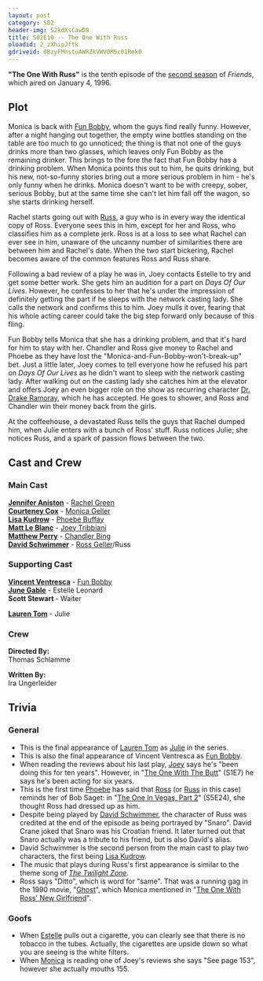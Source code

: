 ```yaml
---
layout: post 
category: S02 
header-img: S2kdXsCawD8 
title: S02E10 -- The One With Russ 
oloadid: 2_zXhipJftk 
gdriveid: 0BzyFMnstuAWRZkVWV0M5c01Rek0 
--- 
```

<!--more--> 
<p><b>"The One With Russ"</b> is the tenth episode of the <a href="/wiki/Second_season" title="Second season" class="mw-redirect">second season</a> of <i>Friends</i>, which aired on January 4, 1996.
</p>
<h2><span class="mw-headline" id="Plot">Plot</span></h2>
<p>Monica is back with <a href="/wiki/Fun_Bobby" title="Fun Bobby">Fun Bobby</a>, whom the guys find really funny. However, after a night hanging out together, the empty wine bottles standing on the table are too much to go unnoticed; the thing is that not one of the guys drinks more than two glasses, which leaves only Fun Bobby as the remaining drinker. This brings to the fore the fact that Fun Bobby has a drinking problem. When Monica points this out to him, he quits drinking, but his new, not-so-funny stories bring out a more serious problem in him - he's only funny when he drinks. Monica doesn't want to be with creepy, sober, serious Bobby, but at the same time she can't let him fall off the wagon, so she starts drinking herself.
</p><p>Rachel starts going out with <a href="/wiki/Russ" title="Russ">Russ</a>, a guy who is in every way the identical copy of Ross. Everyone sees this in him, except for her and Ross, who classifies him as a complete jerk. Ross is at a loss to see what Rachel can ever see in him, unaware of the uncanny number of similarities there are between him and Rachel's date. When the two start bickering, Rachel becomes aware of the common features Ross and Russ share.
</p><p>Following a bad review of a play he was in, Joey contacts Estelle to try and get some better work. She gets him an audition for a part on <i>Days Of Our Lives</i>. However, he confesses to her that he's under the impression of definitely getting the part if he sleeps with the network casting lady. She calls the network and confirms this to him. Joey mulls it over, fearing that his whole acting career could take the big step forward only because of this fling.
</p><p>Fun Bobby tells Monica that she has a drinking problem, and that it's hard for him to stay with her. Chandler and Ross give money to Rachel and Phoebe as they have lost the "Monica-and-Fun-Bobby-won't-break-up" bet. Just a little later, Joey comes to tell everyone how he refused his part on <i>Days Of Our Lives</i> as he didn't want to sleep with the network casting lady. After walking out on the casting lady she catches him at the elevator and offers Joey an even bigger role on the show as recurring character <a href="/wiki/Dr._Drake_Ramoray" title="Dr. Drake Ramoray" class="mw-redirect">Dr. Drake Ramoray</a>, which he has accepted. He goes to shower, and Ross and Chandler win their money back from the girls.
</p><p>At the coffeehouse, a devastated Russ tells the guys that Rachel dumped him, when Julie enters with a bunch of Ross' stuff. Russ notices Julie; she notices Russ, and a spark of passion flows between the two.
</p>
<h2><span class="mw-headline" id="Cast_and_Crew">Cast and Crew</span></h2>
<h3><span class="mw-headline" id="Main_Cast">Main Cast</span></h3>
<p><b><a href="/wiki/Jennifer_Aniston" title="Jennifer Aniston">Jennifer Aniston</a></b> - <a href="/wiki/Rachel_Green" title="Rachel Green">Rachel Green</a><br />
<b><a href="/wiki/Courteney_Cox" title="Courteney Cox">Courteney Cox</a></b> - <a href="/wiki/Monica_Geller" title="Monica Geller" class="mw-redirect">Monica Geller</a><br />
<b><a href="/wiki/Lisa_Kudrow" title="Lisa Kudrow">Lisa Kudrow</a></b> - <a href="/wiki/Phoebe_Buffay" title="Phoebe Buffay">Phoebe Buffay</a><br />
<b><a href="/wiki/Matt_Le_Blanc" title="Matt Le Blanc" class="mw-redirect">Matt Le Blanc</a></b> - <a href="/wiki/Joey_Tribbiani" title="Joey Tribbiani" class="mw-redirect">Joey Tribbiani</a><br />
<b><a href="/wiki/Matthew_Perry" title="Matthew Perry">Matthew Perry</a></b> - <a href="/wiki/Chandler_Bing" title="Chandler Bing">Chandler Bing</a><br />
<b><a href="/wiki/David_Schwimmer" title="David Schwimmer">David Schwimmer</a></b> - <a href="/wiki/Ross_Geller" title="Ross Geller">Ross Geller</a>/Russ<br />
</p>
<h3><span class="mw-headline" id="Supporting_Cast">Supporting Cast</span></h3>
<p><b><a href="/wiki/Vincent_Ventresca" title="Vincent Ventresca">Vincent Ventresca</a></b> - <a href="/wiki/Fun_Bobby" title="Fun Bobby">Fun Bobby</a><br />
<b><a href="/wiki/June_Gable" title="June Gable">June Gable</a></b> - Estelle Leonard<br />
<b>Scott Stewart </b> - Waiter 
</p><p><b><a href="/wiki/Lauren_Tom" title="Lauren Tom">Lauren Tom</a></b> - Julie
</p>
<h3><span class="mw-headline" id="Crew">Crew</span></h3>
<p><b>Directed By:</b><br />
Thomas Schlamme<br />
</p><p><b>Written By:</b><br />
Ira Ungerleider
</p>
<h2><span class="mw-headline" id="Trivia">Trivia</span></h2>
<h3><span class="mw-headline" id="General">General</span></h3>
<ul><li>This is the final appearance of <a href="/wiki/Lauren_Tom" title="Lauren Tom">Lauren Tom</a> as <a href="/wiki/Julie" title="Julie">Julie</a> in the series.
</li><li>This is also the final appearance of Vincent Ventresca as <a href="/wiki/Fun_Bobby" title="Fun Bobby">Fun Bobby</a>.
</li><li>When reading the reviews about his last play, <a href="/wiki/Joey" title="Joey" class="mw-redirect">Joey</a> says he's "been doing this for ten years". However, in "<a href="/wiki/The_One_With_The_Butt" title="The One With The Butt">The One With The Butt</a>" (S1E7) he says he's been acting for six years.
</li><li>This is the first time <a href="/wiki/Phoebe" title="Phoebe" class="mw-redirect">Phoebe</a> has said that <a href="/wiki/Ross" title="Ross" class="mw-redirect">Ross</a> (or <a href="/wiki/Russ" title="Russ">Russ</a> in this case) reminds her of Bob Saget: in "<a href="/wiki/The_One_In_Vegas,_Part_2" title="The One In Vegas, Part 2">The One In Vegas, Part 2</a>" (S5E24), she thought Ross had dressed up as him.
</li><li>Despite being played by <a href="/wiki/David_Schwimmer" title="David Schwimmer">David Schwimmer</a>, the character of Russ was credited at the end of the episode as being portrayed by "Snaro". David Crane joked that Snaro was his Croatian friend. It later turned out that Snaro actually was a tribute to his friend, but is also David's alias.
</li><li>David Schwimmer is the second person from the main cast to play two characters, the first being <a href="/wiki/Lisa_Kudrow" title="Lisa Kudrow">Lisa Kudrow</a>.
</li><li>The music that plays during Russ's first appearance is similar to the theme song of <i><a href="http://en.wikipedia.org/wiki/The_Twilight_Zone" class="extiw" title="wikipedia:The Twilight Zone">The Twilight Zone</a></i>.
</li><li>Ross says "Ditto", which is word for "same". That was a running gag in the 1990 movie, "<a href="http://en.wikipedia.org/wiki/Ghost_(1990_film)" class="extiw" title="wikipedia:Ghost (1990 film)">Ghost</a>", which Monica mentioned in "<a href="/wiki/The_One_With_Ross%27_New_Girlfriend" title="The One With Ross' New Girlfriend">The One With Ross' New Girlfriend</a>".
</li></ul>
<h3><span class="mw-headline" id="Goofs"> Goofs </span></h3>
<ul><li>When <a href="/wiki/Estelle_Leonard" title="Estelle Leonard">Estelle</a> pulls out a cigarette, you can clearly see that there is no tobacco in the tubes. Actually, the cigarettes are upside down so what you are seeing is the white filters.
</li><li> When <a href="/wiki/Monica_Geller-Bing" title="Monica Geller-Bing">Monica</a> is reading one of Joey's reviews she says "See page 153", however she actually mouths 155.
</li></ul>

